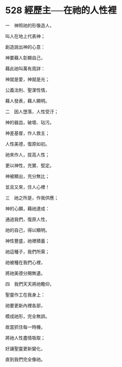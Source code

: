 # 528 經歷主──在祂的人性裡

一　神照祂的形像造人，

叫人在地上代表神；

創造說出神的心意：

神要藉人彰顯自己，

藉此祂叫萬有周詳：

神就是愛，神就是光；

公義法則、聖潔性情，

藉人發表，藉人顯明。

二　因人墮落，人性受汙；

神的器皿，破壞、玷污。

神差基督，作人救主；

人性美德，復原如初。

祂來作人，拔高人性；

更以神性，充實、堅定。

神被顯出，充分無比；

並且又來，住人心裡！

三　祂之所是，作我供應；

神的心願，藉祂達成：

通過我們，復原人性，

祂的自己，得以顯明。

神性豐盛，祂裡積蓄；

祂這種子，我們所需；

祂被種在我們心裡，

將祂美德分賜無遺。

四　我們天天將祂瞻仰，

聖靈作工在我身上：

祂要更新內裡各部，

模成祂形，完全無誤。

故當抓住每一時機，

將祂人性盡情吸取；

好讓聖靈更新變化，

直到我們完全像祂。


